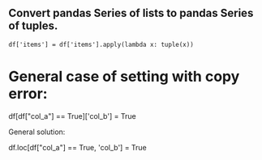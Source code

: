 
## Convert pandas Series of lists to pandas Series of tuples.
```
df['items'] = df['items'].apply(lambda x: tuple(x))
```



# General case of setting with copy error:

df[df["col_a"] == True]['col_b'] = True

General solution:

df.loc[df["col_a"] == True, 'col_b'] = True
